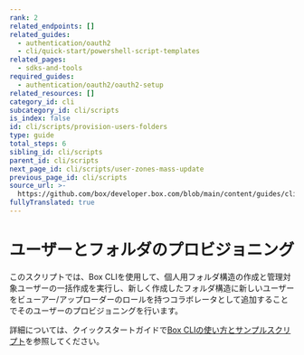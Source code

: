 ```yaml
---
rank: 2
related_endpoints: []
related_guides:
  - authentication/oauth2
  - cli/quick-start/powershell-script-templates
related_pages:
  - sdks-and-tools
required_guides:
  - authentication/oauth2/oauth2-setup
related_resources: []
category_id: cli
subcategory_id: cli/scripts
is_index: false
id: cli/scripts/provision-users-folders
type: guide
total_steps: 6
sibling_id: cli/scripts
parent_id: cli/scripts
next_page_id: cli/scripts/user-zones-mass-update
previous_page_id: cli/scripts
source_url: >-
  https://github.com/box/developer.box.com/blob/main/content/guides/cli/scripts/provision-users-folders.md
fullyTranslated: true
---
```

# ユーザーとフォルダのプロビジョニング

このスクリプトでは、Box CLIを使用して、個人用フォルダ構造の作成と管理対象ユーザーの一括作成を実行し、新しく作成したフォルダ構造に新しいユーザーをビューアー/アップローダーのロールを持つコラボレータとして追加することでそのユーザーのプロビジョニングを行います。

詳細については、クイックスタートガイドで[Box CLIの使い方とサンプルスクリプト][1]を参照してください。

[1]: g://cli/quick-start/powershell-script-templates
